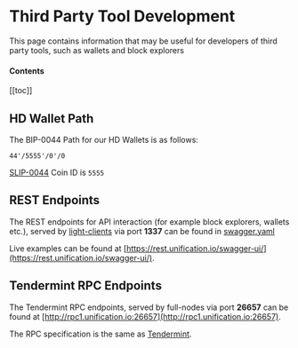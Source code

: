 # Third Party Tool Development

This page contains information that may be useful for developers of third party tools, such as wallets and block explorers

#### Contents

[[toc]]

## HD Wallet Path

The BIP-0044 Path for our HD Wallets is as follows:

`44'/5555'/0'/0`   

[SLIP-0044](https://github.com/satoshilabs/slips/blob/master/slip-0044.md) Coin ID is `5555`

## REST Endpoints

The REST endpoints for API interaction (for example block explorers, wallets etc.), served by [light-clients](../software/light-client-rpc.md) via port **1337** can be found in [swagger.yaml](https://github.com/unification-com/mainchain/blob/master/client/lcd/swagger-ui/swagger.yaml)

Live examples can be found at [https://rest.unification.io/swagger-ui/](https://rest.unification.io/swagger-ui/).

## Tendermint RPC Endpoints

The Tendermint RPC endpoints, served by full-nodes via port **26657** can be found at [http://rpc1.unification.io:26657](http://rpc1.unification.io:26657).

The RPC specification is the same as [Tendermint](https://docs.tendermint.com/master/rpc/).
